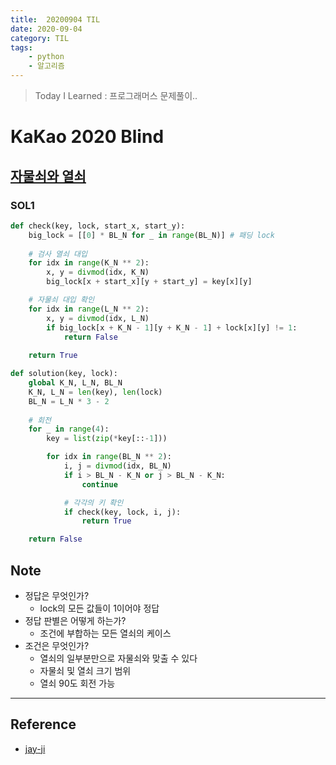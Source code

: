 ```yaml
---
title:  20200904 TIL
date: 2020-09-04
category: TIL
tags:
    - python
    - 알고리즘
---
```


> Today I Learned : 프로그래머스 문제풀이.. 

# KaKao 2020 Blind

## [자물쇠와 열쇠](https://programmers.co.kr/learn/courses/30/lessons/60059)

### SOL1
```python
def check(key, lock, start_x, start_y):
    big_lock = [[0] * BL_N for _ in range(BL_N)] # 패딩 lock
        
    # 검사 열쇠 대입
    for idx in range(K_N ** 2):
        x, y = divmod(idx, K_N)
        big_lock[x + start_x][y + start_y] = key[x][y]

    # 자물쇠 대입 확인
    for idx in range(L_N ** 2):
        x, y = divmod(idx, L_N)
        if big_lock[x + K_N - 1][y + K_N - 1] + lock[x][y] != 1:
            return False
        
    return True

def solution(key, lock):
    global K_N, L_N, BL_N
    K_N, L_N = len(key), len(lock)
    BL_N = L_N * 3 - 2
    
    # 회전
    for _ in range(4):
        key = list(zip(*key[::-1]))

        for idx in range(BL_N ** 2):
            i, j = divmod(idx, BL_N)
            if i > BL_N - K_N or j > BL_N - K_N:
                continue

            # 각각의 키 확인
            if check(key, lock, i, j):
                return True

    return False
```

## Note    

- 정답은 무엇인가?
    - lock의 모든 값들이 1이어야 정답
- 정답 판별은 어떻게 하는가?
    - 조건에 부합하는 모든 열쇠의 케이스
- 조건은 무엇인가?
    - 열쇠의 일부분만으로 자물쇠와 맞출 수 있다
    - 자물쇠 및 열쇠 크기 범위
    - 열쇠 90도 회전 가능

---

## Reference

- [jay-ji](https://jay-ji.tistory.com/41)